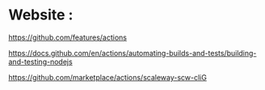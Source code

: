 # Website :

https://github.com/features/actions

https://docs.github.com/en/actions/automating-builds-and-tests/building-and-testing-nodejs

https://github.com/marketplace/actions/scaleway-scw-cliG
